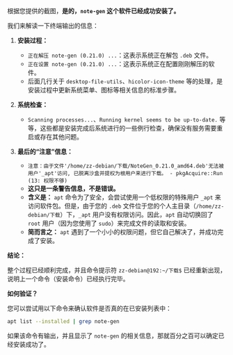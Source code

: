 根据您提供的截图，**是的，`note-gen` 这个软件已经成功安装了。**

我们来解读一下终端输出的信息：

1. **安装过程：**

   * `正在解压 note-gen (0.21.0) ...`：这表示系统正在解包 `.deb` 文件。
   * `正在设置 note-gen (0.21.0) ...`：这表示系统正在配置刚刚解压的软件。
   * 后面几行关于 `desktop-file-utils`、`hicolor-icon-theme` 等的处理，是安装过程中更新系统菜单、图标等相关信息的标准步骤。
2. **系统检查：**

   * `Scanning processes...`、`Running kernel seems to be up-to-date.` 等等，这些都是安装完成后系统进行的一些例行检查，确保没有服务需要重启或存在其他问题。
3. **最后的“注意”信息：**

   * `注意：由于文件'/home/zz-debian/下载/NoteGen_0.21.0_amd64.deb'无法被用户'_apt'访问, 已脱离沙盒并提权为根用户来进行下载。 - pkgAcquire::Run (13: 权限不够)`
   * **这只是一条警告信息，不是错误。**
   * **含义是：** `apt` 命令为了安全，会尝试使用一个低权限的特殊用户 `_apt` 来访问软件包。但是，由于您的 `.deb` 文件位于您的个人主目录（`/home/zz-debian/下载`）下，`_apt` 用户没有权限访问。因此，`apt` 自动切换回了 `root` 用户（因为您使用了 `sudo`）来完成文件的读取和安装。
   * **简而言之：** `apt` 遇到了一个小小的权限问题，但它自己解决了，并成功完成了安装。

**结论：**

整个过程已经顺利完成，并且命令提示符 `zz-debian@192:~/下载$` 已经重新出现，说明上一个命令（安装命令）已经执行完毕。

**如何验证？**

您可以尝试用以下命令来确认软件是否真的在已安装列表中：

```bash
apt list --installed | grep note-gen
```

如果该命令有输出，并且显示了 `note-gen` 的相关信息，那就百分之百可以确定已经安装成功了。
